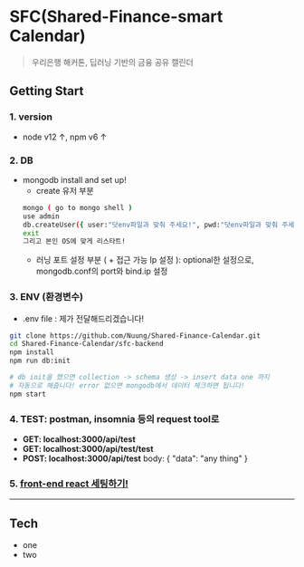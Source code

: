 # SFC(Shared-Finance-smart Calendar)
> 우리은행 해커톤, 딥러닝 기반의 금융 공유 캘린더

## Getting Start

### 1. version
- node v12 ↑, npm v6 ↑

### 2. DB
- mongodb install and set up!
    - create 유저 부분
    ```bash
    mongo ( go to mongo shell )
    use admin
    db.createUser({ user:"닷env파일과 맞춰 주세요!", pwd:"닷env파일과 맞춰 주세요!", roles:["root"]})
    exit
    그리고 본인 OS에 맞게 리스타트!
    ```
    - 러닝 포트 설정 부분 ( + 접근 가능 Ip 설정 ): 
    optional한 설정으로, mongodb.conf의 port와 bind.ip 설정

### 3. ENV (환경변수)
- .env file : 제가 전달해드리겠습니다!

```bash
git clone https://github.com/Nuung/Shared-Finance-Calendar.git
cd Shared-Finance-Calendar/sfc-backend
npm install 
npm run db:init

# db init을 했으면 collection -> schema 생성 -> insert data one 까지
# 자동으로 해줍니다! error 없으면 mongodb에서 데이터 체크하면 됩니다!
npm start

``` 

### 4. TEST:  postman, insomnia 등의 request tool로
- **GET: localhost:3000/api/test**
- **GET: localhost:3000/api/test/test**
- **POST: localhost:3000/api/test** body: { "data": "any thing" }

### 5. [front-end react 세팅하기!](https://github.com/Nuung/Shared-Finance-Calendar/tree/master/sfc-frontend)

---

## Tech
- one
- two
